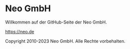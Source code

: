 # Neo GmbH

Willkommen auf der GitHub-Seite der Neo GmbH.

https://neo.de


Copyright 2010-2023 Neo GmbH. Alle Rechte vorbehalten.
